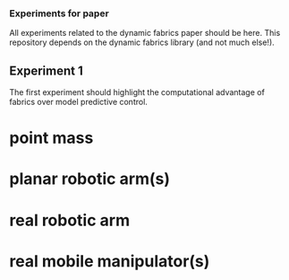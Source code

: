 ### Experiments for paper

All experiments related to the dynamic fabrics paper should be here.
This repository depends on the dynamic fabrics library (and not much else!).

## Experiment 1

The first experiment should highlight the computational advantage of fabrics over model
predictive control.

# point mass
# planar robotic arm(s)
# real robotic arm
# real mobile manipulator(s)


